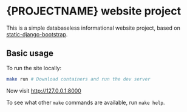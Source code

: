 {PROJECTNAME} website project
===

This is a simple databaseless informational website project, based on
[static-django-bootstrap](https://github.com/ubuntudesign/static-django-bootstrap).

Basic usage
---

To run the site locally:

``` bash
make run # Download containers and run the dev server
```

Now visit <http://127.0.0.1:8000>

To see what other `make` commands are available, run `make help`.
